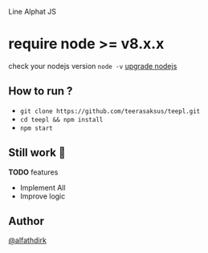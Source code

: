 Line Alphat JS

# require node >= v8.x.x
check your nodejs version
`node -v`
[upgrade nodejs](https://google.com/)


How to run ?
------
- `git clone https://github.com/teerasaksus/teepl.git`
- `cd teepl && npm install`
- `npm start`


Still work :construction_worker:
----
**TODO** features
- Implement All 
- Improve logic

Author
------
[@alfathdirk](https://instagram.com/alfathdirk)
